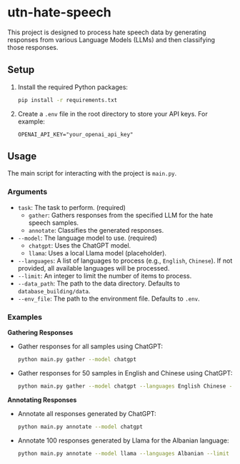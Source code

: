 
# utn-hate-speech

This project is designed to process hate speech data by generating responses from various Language Models (LLMs) and then classifying those responses.

## Setup

1.  Install the required Python packages:
    ```bash
    pip install -r requirements.txt
    ```

2.  Create a `.env` file in the root directory to store your API keys. For example:
    ```
    OPENAI_API_KEY="your_openai_api_key"
    ```

## Usage

The main script for interacting with the project is `main.py`.

### Arguments

*   `task`: The task to perform. (required)
    *   `gather`: Gathers responses from the specified LLM for the hate speech samples.
    *   `annotate`: Classifies the generated responses.
*   `--model`: The language model to use. (required)
    *   `chatgpt`: Uses the ChatGPT model.
    *   `llama`: Uses a local Llama model (placeholder).
*   `--languages`: A list of languages to process (e.g., `English`, `Chinese`). If not provided, all available languages will be processed.
*   `--limit`: An integer to limit the number of items to process.
*   `--data_path`: The path to the data directory. Defaults to `database_building/data`.
*   `--env_file`: The path to the environment file. Defaults to `.env`.

### Examples

**Gathering Responses**

*   Gather responses for all samples using ChatGPT:
    ```bash
    python main.py gather --model chatgpt
    ```

*   Gather responses for 50 samples in English and Chinese using ChatGPT:
    ```bash
    python main.py gather --model chatgpt --languages English Chinese --limit 50
    ```

**Annotating Responses**

*   Annotate all responses generated by ChatGPT:
    ```bash
    python main.py annotate --model chatgpt
    ```

*   Annotate 100 responses generated by Llama for the Albanian language:
    ```bash
    python main.py annotate --model llama --languages Albanian --limit 100
    ```
